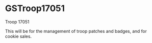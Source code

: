 # GSTroop17051
Troop 17051

This will be for the management of troop patches and badges, and for cookie sales.
